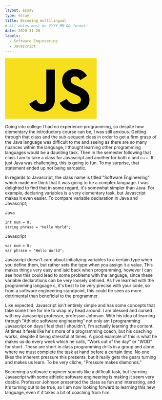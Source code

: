 ```yaml
---
layout: essay
type: essay
title: Becoming multilingual
# All dates must be YYYY-MM-DD format!
date: 2020-31-20
labels:
  - Software Engineering
  - Javascript
---
```


<img class="ui tiny right spaced image" src="../images/javascript.png">

Going into college I had no experience programming, so despite how elementary the introductory course can be, I was still anxious. Getting through that class and the sub-sequent class in order to get a firm grasp of the Java language was difficult to me and seeing as there are so many nuances within the language, I thought learning other programming languages would be a daunting task. Then in the semester following that class I am to take a class for Javascript and another for both c and c++. If just Java was challenging, this is going to fun. To my surprise, that statement ended up not being sarcastic.

In regards to Javascript, the class name is titled "Software Engineering" which made me think that it was going to be a complex language. I was delighted to find that in some regard, it's somewhat simpler than Java. For example, declaring variables is a very elementary task, but Javascript makes it even easier. To compare variable declaration in Java and Javascript;

Java
```
int num = 0;
string phrase = "Hello World";
```
Javascript
```
var num = 0;
var phrase = "Hello World";
```

Javascript doesn't care about initializing variables to a certain type when you define them, but rather sets the type when you assign it a value. This makes things very easy and laid back when programming, however I can see how this could lead to some problems with the language, since these variable declarations can be very loosely defined. As I've learned with the programming language c, it's best to be very precise with your code, so from a software engineering standpoint, this could be seen as more detrimental than beneficial to the programmer.

Like expected, Javascript isn't entirely simple and has some concepts that take some time for me to wrap my head around. I am blessed and cursed with my Javascript professor, professor Johnson. With his idea of learning through "Athletic software engineering" not only am I programming Javascript on days I feel that I shouldn't, I'm actually learning the content. At times it feels like he's more of a programming coach, but his coaching works, despite it being stressful at times. A good example of this is what he makes us do every week which he calls, "Work out of the day" or "WOD" for short. These are short in class programming drills in a group and alone where we must complete the task at hand before a certain time. No one likes the inherent pressure this presents, but it really gets the gears turning and makes us learn. To be very cliche, "Pressure makes diamonds."

Becoming a software engineer sounds like a difficult task, but learning Javascript with some athletic software engineering is making it seem very doable. Professor Johnson presented the class as fun and interesting, and it's turning out to be true, so I am now looking forward to learning this new language, even if it takes a bit of coaching from him.
